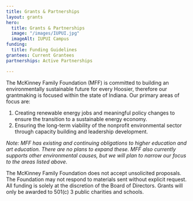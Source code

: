 ```yaml
---
title: Grants & Partnerships
layout: grants
hero:
  title: Grants & Partnerships
  image: "/images/IUPUI.jpg"
  imageAlt: IUPUI Campus
funding:
  title: Funding Guidelines
grantees: Current Grantees
partnerships: Active Partnerships

---
```

The McKinney Family Foundation (MFF) is committed to building an environmentally sustainable future for every Hoosier, therefore our grantmaking is focused within the state of Indiana. Our primary areas of focus are:

1. Creating renewable energy jobs and meaningful policy changes to ensure the transition to a sustainable energy economy.
2. Ensuring the long-term viability of the nonprofit environmental sector through capacity building and leadership development.

_Note: MFF has existing and continuing obligations to higher education and art education. There are no plans to expand these. MFF also currently supports other environmental causes, but we will plan to narrow our focus to the areas listed above._

The McKinney Family Foundation does not accept unsolicited proposals. The Foundation may not respond to materials sent without explicit request. All funding is solely at the discretion of the Board of Directors. Grants will only be awarded to 501(c) 3 public charities and schools.